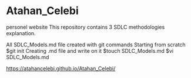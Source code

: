 # Atahan_Celebi
personel website
This repository contains 3 SDLC methodologies explanation.

All SDLC_Models.md file created with git commands
Starting from scratch
$git init
Creating .md file and write on it
$touch SDLC_Models.md
$vi SDLC_Models.md

https://atahancelebi.github.io/Atahan_Celebi/
